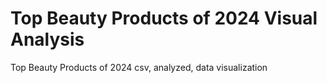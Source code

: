 # Top Beauty Products of 2024 Visual Analysis
Top Beauty Products of 2024 csv, analyzed, data visualization

